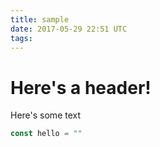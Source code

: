 ```yaml
---
title: sample
date: 2017-05-29 22:51 UTC
tags:
---
```


# Here's a header!

Here's some text

```go
const hello = ""
```
